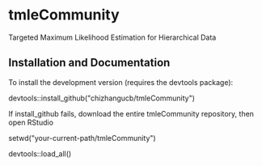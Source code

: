# tmleCommunity
Targeted Maximum Likelihood Estimation for Hierarchical Data

## Installation and Documentation

To install the development version (requires the devtools package):

devtools::install_github("chizhangucb/tmleCommunity")

If install_github fails, download the entire tmleCommunity repository, then open RStudio

setwd("your-current-path/tmleCommunity")

devtools::load_all()
